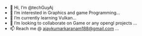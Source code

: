 - 👋 Hi, I’m @techGuyAj
- 👀 I’m interested in Graphics and game Programming...
- 🌱 I’m currently learning Vulkan...
- 💞️ I’m looking to collaborate on Game or any opengl projects ...
- 📫 Reach me @ ajaykumarkaranam188@gmail.com ...

<!---
techGuyAj/techGuyAj is a ✨ special ✨ repository because its `README.md` (this file) appears on your GitHub profile.
You can click the Preview link to take a look at your changes.
--->
